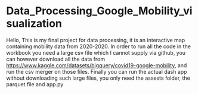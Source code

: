 # Data_Processing_Google_Mobility_visualization
Hello,
This is my final project for data processing, it is an interactive map containing mobility data from 2020-2020.
In order to run all the code in the workbook you need a large csv file which I cannot supply via github, 
you can however download all the data from https://www.kaggle.com/datasets/bigquery/covid19-google-mobility, 
and run the csv merger on those files. Finally you can run the actual dash app without downloading such large files, 
you only need the assests folder, the parquet file and app.py
